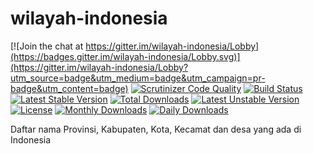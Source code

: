 # wilayah-indonesia

[![Join the chat at https://gitter.im/wilayah-indonesia/Lobby](https://badges.gitter.im/wilayah-indonesia/Lobby.svg)](https://gitter.im/wilayah-indonesia/Lobby?utm_source=badge&utm_medium=badge&utm_campaign=pr-badge&utm_content=badge)
[![Scrutinizer Code Quality](https://scrutinizer-ci.com/g/bantenprov/wilayah-indonesia/badges/quality-score.png?b=master)](https://scrutinizer-ci.com/g/bantenprov/wilayah-indonesia/?branch=master)
[![Build Status](https://scrutinizer-ci.com/g/bantenprov/wilayah-indonesia/badges/build.png?b=master)](https://scrutinizer-ci.com/g/bantenprov/wilayah-indonesia/build-status/master)
[![Latest Stable Version](https://poser.pugx.org/bantenprov/wilayah-indonesia/v/stable)](https://packagist.org/packages/bantenprov/wilayah-indonesia)
[![Total Downloads](https://poser.pugx.org/bantenprov/wilayah-indonesia/downloads)](https://packagist.org/packages/bantenprov/wilayah-indonesia)
[![Latest Unstable Version](https://poser.pugx.org/bantenprov/wilayah-indonesia/v/unstable)](https://packagist.org/packages/bantenprov/wilayah-indonesia)
[![License](https://poser.pugx.org/bantenprov/wilayah-indonesia/license)](https://packagist.org/packages/bantenprov/wilayah-indonesia)
[![Monthly Downloads](https://poser.pugx.org/bantenprov/wilayah-indonesia/d/monthly)](https://packagist.org/packages/bantenprov/wilayah-indonesia)
[![Daily Downloads](https://poser.pugx.org/bantenprov/wilayah-indonesia/d/daily)](https://packagist.org/packages/bantenprov/wilayah-indonesia)

Daftar nama Provinsi, Kabupaten, Kota, Kecamat dan desa yang ada di Indonesia
